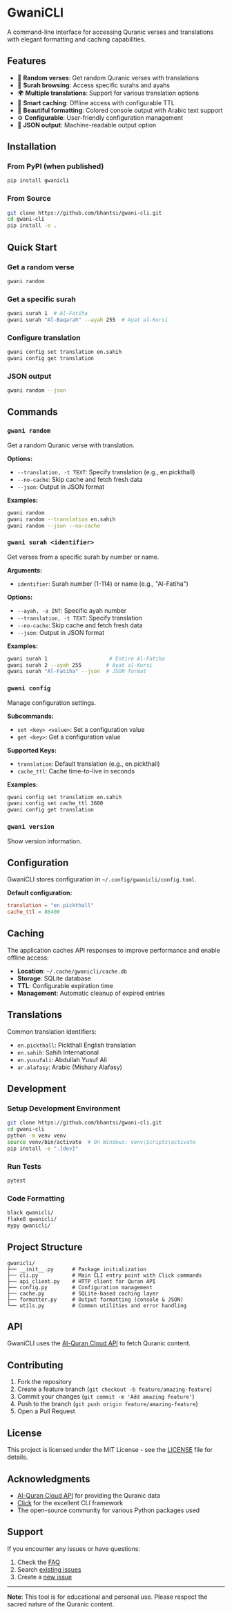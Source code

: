 # GwaniCLI

A command-line interface for accessing Quranic verses and translations with elegant formatting and caching capabilities.

## Features

- 🔄 **Random verses**: Get random Quranic verses with translations
- 📖 **Surah browsing**: Access specific surahs and ayahs
- 🌍 **Multiple translations**: Support for various translation options
- 💾 **Smart caching**: Offline access with configurable TTL
- 🎨 **Beautiful formatting**: Colored console output with Arabic text support
- ⚙️ **Configurable**: User-friendly configuration management
- 📱 **JSON output**: Machine-readable output option

## Installation

### From PyPI (when published)
```bash
pip install gwanicli
```

### From Source
```bash
git clone https://github.com/bhantsi/gwani-cli.git
cd gwani-cli
pip install -e .
```

## Quick Start

### Get a random verse
```bash
gwani random
```

### Get a specific surah
```bash
gwani surah 1  # Al-Fatiha
gwani surah "Al-Baqarah" --ayah 255  # Ayat al-Kursi
```

### Configure translation
```bash
gwani config set translation en.sahih
gwani config get translation
```

### JSON output
```bash
gwani random --json
```

## Commands

### `gwani random`
Get a random Quranic verse with translation.

**Options:**
- `--translation, -t TEXT`: Specify translation (e.g., en.pickthall)
- `--no-cache`: Skip cache and fetch fresh data
- `--json`: Output in JSON format

**Examples:**
```bash
gwani random
gwani random --translation en.sahih
gwani random --json --no-cache
```

### `gwani surah <identifier>`
Get verses from a specific surah by number or name.

**Arguments:**
- `identifier`: Surah number (1-114) or name (e.g., "Al-Fatiha")

**Options:**
- `--ayah, -a INT`: Specific ayah number
- `--translation, -t TEXT`: Specify translation
- `--no-cache`: Skip cache and fetch fresh data
- `--json`: Output in JSON format

**Examples:**
```bash
gwani surah 1                    # Entire Al-Fatiha
gwani surah 2 --ayah 255        # Ayat al-Kursi
gwani surah "Al-Fatiha" --json  # JSON format
```

### `gwani config`
Manage configuration settings.

**Subcommands:**
- `set <key> <value>`: Set a configuration value
- `get <key>`: Get a configuration value

**Supported Keys:**
- `translation`: Default translation (e.g., en.pickthall)
- `cache_ttl`: Cache time-to-live in seconds

**Examples:**
```bash
gwani config set translation en.sahih
gwani config set cache_ttl 3600
gwani config get translation
```

### `gwani version`
Show version information.

## Configuration

GwaniCLI stores configuration in `~/.config/gwanicli/config.toml`.

**Default configuration:**
```toml
translation = "en.pickthall"
cache_ttl = 86400
```

## Caching

The application caches API responses to improve performance and enable offline access:

- **Location**: `~/.cache/gwanicli/cache.db`
- **Storage**: SQLite database
- **TTL**: Configurable expiration time
- **Management**: Automatic cleanup of expired entries

## Translations

Common translation identifiers:
- `en.pickthall`: Pickthall English translation
- `en.sahih`: Sahih International
- `en.yusufali`: Abdullah Yusuf Ali
- `ar.alafasy`: Arabic (Mishary Alafasy)

## Development

### Setup Development Environment
```bash
git clone https://github.com/bhantsi/gwani-cli.git
cd gwani-cli
python -m venv venv
source venv/bin/activate  # On Windows: venv\Scripts\activate
pip install -e ".[dev]"
```

### Run Tests
```bash
pytest
```

### Code Formatting
```bash
black qwanicli/
flake8 qwanicli/
mypy qwanicli/
```

## Project Structure

```
qwanicli/
├── __init__.py      # Package initialization
├── cli.py           # Main CLI entry point with Click commands
├── api_client.py    # HTTP client for Quran API
├── config.py        # Configuration management
├── cache.py         # SQLite-based caching layer
├── formatter.py     # Output formatting (console & JSON)
└── utils.py         # Common utilities and error handling
```

## API

GwaniCLI uses the [Al-Quran Cloud API](https://alquran.cloud/api) to fetch Quranic content.

## Contributing

1. Fork the repository
2. Create a feature branch (`git checkout -b feature/amazing-feature`)
3. Commit your changes (`git commit -m 'Add amazing feature'`)
4. Push to the branch (`git push origin feature/amazing-feature`)
5. Open a Pull Request

## License

This project is licensed under the MIT License - see the [LICENSE](LICENSE) file for details.

## Acknowledgments

- [Al-Quran Cloud API](https://alquran.cloud/) for providing the Quranic data
- [Click](https://click.palletsprojects.com/) for the excellent CLI framework
- The open-source community for various Python packages used

## Support

If you encounter any issues or have questions:

1. Check the [FAQ](https://github.com/yourusername/gwani-cli/wiki/FAQ)
2. Search [existing issues](https://github.com/yourusername/gwani-cli/issues)
3. Create a [new issue](https://github.com/yourusername/gwani-cli/issues/new)

---

**Note**: This tool is for educational and personal use. Please respect the sacred nature of the Quranic content.
